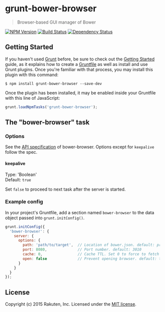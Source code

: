 # grunt-bower-browser

> Browser-based GUI manager of Bower

[![NPM Version][npm-image]][npm-url]
[![Build Status][travis-image]][travis-url]
[![Dependency Status][deps-image]][deps-url]

## Getting Started
If you haven't used [Grunt](http://gruntjs.com/) before, be sure to check out the [Getting Started](http://gruntjs.com/getting-started) guide, as it explains how to create a [Gruntfile](http://gruntjs.com/sample-gruntfile) as well as install and use Grunt plugins.
Once you're familiar with that process, you may install this plugin with this command:

```shell
$ npm install grunt-bower-browser --save-dev
```

Once the plugin has been installed, it may be enabled inside your Gruntfile with this line of JavaScript:

```js
grunt.loadNpmTasks('grunt-bower-browser');
```

## The "bower-browser" task

### Options
See the [API specification](https://github.com/rakuten-frontend/bower-browser#api) of bower-browser.
Options except for `keepalive` follow the spec.

#### keepalive
Type: 'Boolean'  
Default: `true`

Set `false` to proceed to next task after the server is started.

### Example config
In your project's Gruntfile, add a section named `bower-browser` to the data object passed into `grunt.initConfig()`.

```js
grunt.initConfig({
  'bower-browser': {
    server: {
      options: {
        path: 'path/to/target',  // Location of bower.json. default: project root
        port: 8080,              // Port number. default: 3010
        cache: 0,                // Cache TTL. Set 0 to force to fetch API. default: 86400 (24hrs)
        open: false              // Prevent opening browser. default: true (open automatically)
      }
    }
  }
});
```

## License
Copyright (c) 2015 Rakuten, Inc. Licensed under the [MIT license](LICENSE).

[npm-image]: https://img.shields.io/npm/v/grunt-bower-browser.svg?style=flat
[npm-url]: https://www.npmjs.com/package/grunt-bower-browser
[travis-image]: https://img.shields.io/travis/rakuten-frontend/grunt-bower-browser/master.svg?style=flat
[travis-url]: https://travis-ci.org/rakuten-frontend/grunt-bower-browser
[deps-image]: http://img.shields.io/david/rakuten-frontend/grunt-bower-browser.svg?style=flat
[deps-url]: https://david-dm.org/rakuten-frontend/grunt-bower-browser
